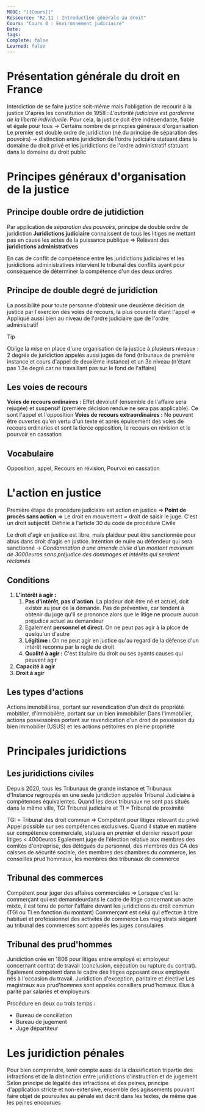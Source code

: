 ```yaml
---
MOOC: "[[Cours]]"
Ressource: "R2.11 : Introduction générale au droit"
Cours: "Cours 4 : Environnement judiciaire"
Date: 
tags: 
Complete: false
Learned: false
---
```

# Présentation générale du droit en France
Interdiction de se faire justice soit-même mais l'obligation de recourir à la justice
D'après les constitution de 1958 : *L'autorité judiciaire est gardienne de la liberté individuelle*. Pour cela, la justice doit être indépendante, fiable et égale pour tous → Certains nombre de princpies généraux d'organisation
Le premier est double ordre de juridiction (né du principe de séparation des pouvoirs) → distinction entre juridiction de l'ordre judiciaire statuant dans le domaine du droit privé et les juridictions de l'ordre administratif statuant dans le domaine du droit public

# Principes généraux d'organisation de la justice
## Principe double ordre de jutidiction
Par application de *séparation des pouvoirs*, principe de double ordre de juridiction
**Juridictions judiciaire** connaissent de tous les litiges ne mettant pas en cause les actes de la puissance publique ⇒ Relèvent des **juridictions administratives**

En cas de conflit de compétence entre les juridictions judiciaires et les juridictions administratives intervient le tribunal des conflits ayant pour conséquence de déterminer la compétence d'un des deux ordres

## Principe de double degré de juridiction
La possibilité pour toute personne d'obtenir une deuxième décision de justice par l'exercion des voies de recours, la plus courante étant l'appel
⇒ Appliqué aussi bien au niveau de l'ordre judiciaire que de l'ordre administratif
> [!tip]
> Oblige la mise en place d'une organisation de la  justice à plusieurs niveaux : 2 degrés de juridiction appelés aussi juges de fond (tribunaux de première instance et cours d'appel de deuxième instance) et un 3e niveau (n'étant pas 1 3e degré car ne travaillant pas sur le fond de l'affaire)

## Les voies de recours
**Voies de recours ordinaires :** Effet dévolutif (ensemble de l'affaire sera rejugée) et suspensif (première décision rendue ne sera pas applicable). Ce sont l'appel et l'opposition
**Voies de recours extraordinaires :** Ne peuvent être ouvertes qu'en vertu d'un texte et après épuisement des voies de recours ordinaries et sont la tierce opposition, le recours en révision et le pourvoir en cassation

## Vocabulaire
Opposition, appel, Recours en révision, Pourvoi en cassation

# L'action en justice
Première étape de procédure judiciaire est action en justice ⇒ **Point de procès sans action**
⇒ Le droit en mouvement = droit de saisir le juge. C'est un droit subjectif. Définie à l'article 30 du code de procédure Civile

Le droit d'agir en justice est libre, mais plaideur peut être sanctionnée pour abus dans droit d'agis en justice. Intention de nuire au défendeur qui sera sanctionné
→ *Condamnation à une amende civile d'un montant maximum de 3000euros sans préjudice des dommages et intérêts qui seraient réclamés*

## Conditions
1. **L'intérêt à agir :**
	1. **Pas d'intérêt, pas d'action**. La pladeur doit être né et actuel, doit exister au jour de la demande. Pas de préventive, car tendent à obtenir du juge qu'il se prononce alors que le litige ne procure aucun préjudice actuel au demandeur
	2. Egalement **personnel et direct**. On ne peut pas agir à la plcce de quelqu'un d'autre
	3. **Légitime :** On ne peut agir en justice qu'au regard de la défense d'un intérêt reconnu par la règle de droit
	4. **Qualité à agir :** C'est titulaire du droit ou ses ayants causes qui peuvent agir
2. **Capacité à agir**
3. **Droit à agir**

## Les types d'actions
Actions immobilières, portant sur revendication d'un droit de propriété mobitiler, d'immobilère, portant sur un bien immobibiler
Dans l'immobilier, actions possessoires portant sur revendication d'un droit de possission du bien immobilier (USUS) et les actions pétitoires en pleine propriété

# Principales juridictions
## Les juridictions civiles
Depuis 2020, tous les Tribunaux de grande instance et Tribunaux d'Instance regroupés en une seule juridiction appelée Tribunal Judiciaire à compétences équivalentes. Quand les deux tribunaux ne sont pas situés dans le même ville, TGI Tribunal judiciaire et TI = Tribunal de proximité

TGI = Tribunal des droit commun ⇒ Compétent pour litiges relevant du privé
Appel possible sur ses compétences exclusives. Quand il statue en matière sur compétence commerciale, statuera en premier et dernier ressort pour litiges < 4000euros
Egalement juge de l'élection relative aux membres des comités d'entreprise, des délégués du personnel, des membres des CA des caisses de sécurité sociale, des membres des chambres du commerce, les conseilles prud'hommaux, les membres des tribunaux de commerce

## Tribunal des commerces
Compétent pour juger des affaires commerciales
⇒ Lorsque c'est le commerçant qui est demandeurdans le cadre de litige concernant un acte mixte, il est tenu de porter l'affaire devant les juridictions du droit commun (TGI ou TI en fonction du montant)
Commerçant est celui qui effectue à titre habituel et professionnel des activités de commerce
Les magistrats siégant au tribunal des commerces sont appelés les juges consulaires

## Tribunal des prud'hommes
Juridiction crée en 1806 pour litiges entre employé et employeur concernant contrat de travail (conclusion, exécution ou rupture du contrat). Egalement compétent dans le cadre des litiges opposant deux employés nés à l'occasion du travail. Juridiction d'exception, paritaire et élective
Les magistraux aux prud'hommes sont appelés consillers prud'homaux. Elus à parité par salariés et employeurs

Procédure en deux ou trois temps :
- Bureau de conciliation
- Bureau de jugement
- Juge départiteur

# Les juridiction pénales
Pour bien comprendre, tenir compte aussi de la classification tripartie des infractions et de la distinction entre juridictions d'instruction et de jugement
Selon principe de légalité des infractions et des peines, principe d'application stricte et non-extensive, ensemble des agissements pouvant faire objet de poursuites au pénale est décrit dans les textes, de même que les peines encourues